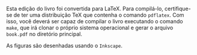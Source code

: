 Esta edição do livro foi convertida para LaTeX. Para compilá-lo, certifique-se de ter uma distribuição TeX que contenha o comando `pdflatex`. Com isso, você deverá ser capaz de compilar o livro executando o comando `make`, que irá clonar o próprio sistema operacional e gerar o arquivo `book.pdf` no diretório principal.

As figuras são desenhadas usando o `Inkscape`.
